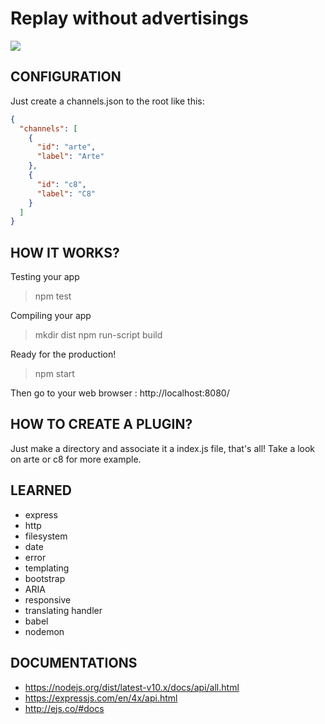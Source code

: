 # Replay without advertisings

![](demo.gif)

## CONFIGURATION

Just create a channels.json to the root like this:

```json
{
  "channels": [
    {
      "id": "arte",
      "label": "Arte"
    },
    {
      "id": "c8",
      "label": "C8"
    }
  ]
}
```

## HOW IT WORKS?

Testing your app
> npm test

Compiling your app
> mkdir dist
> npm run-script build

Ready for the production!
> npm start

Then go to your web browser : http://localhost:8080/

## HOW TO CREATE A PLUGIN?

Just make a directory and associate it a index.js file, that's all!
Take a look on arte or c8 for more example.

## LEARNED

* express
* http
* filesystem
* date
* error
* templating
* bootstrap
* ARIA
* responsive
* translating handler
* babel
* nodemon

## DOCUMENTATIONS

* https://nodejs.org/dist/latest-v10.x/docs/api/all.html
* https://expressjs.com/en/4x/api.html
* http://ejs.co/#docs
